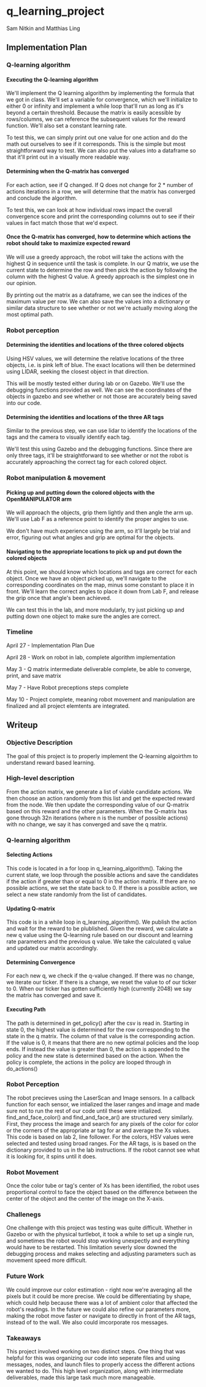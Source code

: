 # q_learning_project


Sam Nitkin and Matthias Ling

## Implementation Plan

### Q-learning algorithm
#### Executing the Q-learning algorithm

We'll implement the Q learning algorithm by implementing the formula that we got in class.  We'll set a variable for convergence, which we'll initialize to either 0 or infinity and implement a while loop that'll run as long as it's beyond a certain threshold.  Because the matrix is easily acessible by rows/columns, we can reference the subsequent values for the reward function.  We'll also set a constant learning rate.

To test this, we can simply print out one value for one action and do the math out ourselves to see if it corresponds.  This is the simple but most straightforward way to test.  We can also put the values into a dataframe so that it'll print out in a visually more readable way.

#### Determining when the Q-matrix has converged

For each action, see if Q changed. If Q does not change for 2 * number of actions iterations in a row, we will determine that the matrix has converged and conclude the algorithm.

To test this, we can look at how individual rows impact the overall convergence score and print the corresponding columns out to see if their values in fact match those that we'd expect.

#### Once the Q-matrix has converged, how to determine which actions the robot should take to maximize expected reward

We will use a greedy approach, the robot will take the actions with the highest Q in sequence until the task is complete.  In our Q matrix, we use the current state to determine the row and then pick the action by following the column with the highest Q value.  A greedy approach is the simplest one in our opinion.  

By printing out the matrix as a dataframe, we can see the indices of the maximum value per row.  We can also save the values into a dictionary or similar data structure to see whether or not we're actually moving along the most optimal path. 

### Robot perception
#### Determining the identities and locations of the three colored objects

Using HSV values, we will determine the relative locations of the three objects, i.e. is pink left of blue. The exact locations will then be determined using LIDAR, seeking the closest object in that direction.  

This will be mostly tested either during lab or on Gazebo.  We'll use the debugging functions provided as well.  We can see the coordinates of the objects in gazebo and see whether or not those are accurately being saved into our code.

#### Determining the identities and locations of the three AR tags
Similar to the previous step, we can use lidar to identify the locations of the tags and the camera to visually identify each tag.

We'll test this using Gazebo and the debugging functions.  Since there are only three tags, it'll be straightforward to see whether or not the robot is accurately approaching the correct tag for each colored object.

### Robot manipulation & movement

#### Picking up and putting down the colored objects with the OpenMANIPULATOR arm
We will approach the objects, grip them lightly and then angle the arm up.  We'll use Lab F as a reference point to identify the proper angles to use.

We don't have much experience using the arm, so it'll largely be trial and error, figuring out what angles and grip are optimal for the objects.

#### Navigating to the appropriate locations to pick up and put down the colored objects
At this point, we should know which locations and tags are correct for each object.  Once we have an object picked up, we'll navigate to the corresponding coordinates on the map, minus some constant to place it in front.  We'll learn the correct angles to place it down from Lab F, and release the grip once that angle's been achieved.

We can test this in the lab, and more modularly, try just picking up and putting down one object to make sure the angles are correct.


### Timeline

April 27 - Implementation Plan Due

April 28 - Work on robot in lab, complete algorithm implementation

May 3 - Q matrix intermediate deliverable complete, be able to converge, print, and save matrix

May 7 - Have Robot preceptions steps complete

May 10 - Project complete, meaning robot movement and manipulation are finalized and all project elemtents are integrated.

## Writeup

### Objective Description

The goal of this project is to properly implement the Q-learning algoirthm to understand reward based learning.

### High-level description

From the action matrix, we generate a list of viable candidate actions. We then choose an action randomly from this list and get the expected reward from the node. We then update the corresponding value of our Q-matrix based on this reward and the other parameters. When the Q-matrix has gone through 32n iterations (where n is the number of possible actions) with no change, we say it has converged and save the q matrix. 

### Q-learning algorithm

#### Selecting Actions

This code is located in a for loop in q_learning_algorithm(). Taking the current state, we loop through the possible actions and save the candidates if the action if greater than or equal to 0 in the action matrix. If there are no possible actions, we set the state back to 0. If there is a possible action, we select a new state randomly from the list of candidates.

#### Updating Q-matrix

This code is in a while loop in q_learning_algorithm(). We publish the action and wait for the reward to be plublished. Given the reward, we calculate a new q value using the Q-learning rule based on our discount and learning rate parameters and the previous q value. We take the calculated q value and updated our matrix accordingly.

#### Determining Convergence

For each new q, we check if the q-value changed. If there was no change, we iterate our ticker. If there is a change, we reset the value to of our ticker to 0. When our ticker has gotten sufficiently high (currently 2048) we say the matrix has converged and save it.

#### Executing Path

The path is determined in get_policy() after the csv is read in. Starting in state 0, the highest value is determined for the row corresponding to the state in the q matrix. The column of that value is the corresponding action. If the value is 0, it means that there are no new optimal policies and the loop ends. If instead the value is greater than 0, the action is appended to the policy and the new state is determined based on the action. When the policy is complete, the actions in the policy are looped through in do_actions()

### Robot Perception
 
 The robot precieves using the LaserScan and Image sensors. In a callback function for each sensor, we intialized the laser ranges and image and made sure not to run the rest of our code until these were intialized. find_and_face_color() and find_and_face_ar() are structured very similarly. First, they process the image and search for any pixels of the color for color or the corners of the appropriate ar tag for ar and average the Xs values. This code is based on lab 2, line follower. For the colors, HSV values were selected and tested using broad ranges. For the AR tags, is is based on the dictionary provided to us in the lab instructions. If the robot cannot see what it is looking for, it spins until it does.
 
 ### Robot Movement
  
  Once the color tube or tag's center of Xs has been identified, the robot uses proportional control to face the object based on the difference between the center of the object and the center of the image on the X-axis.
  
  
  ### Challenegs
  
  One challenge with this project was testing was quite difficult. Whether in Gazebo or with the physical turtlebot, it took a while to set up a single run, and sometimes the robot would stop working unexpectly and everything would have to be restarted. This limitation severly slow downed the debugging process and makes selecting and adjusting parameters such as movement speed more difficult.
  
 
 ### Future Work

 We could improve our color estimation - right now we're averaging all the pixels but it could be more precise.  We could be differentiating by shape, which could help because there was a lot of ambient color that affected the robot's readings.  In the future we could also refine our parameters more, making the robot move faster or navigate to directly in front of the AR tags, instead of to the wall.  We also could imcorporate ros messages.
 
 ### Takeaways
  
  This project involved working on two distinct steps. One thing that was helpful for this was organizing our code into seperate files and using messages, nodes, and launch files to properly access the different actions we wanted to do. This high level organization, along with intermediate deliverables, made this large task much more manageable. 

